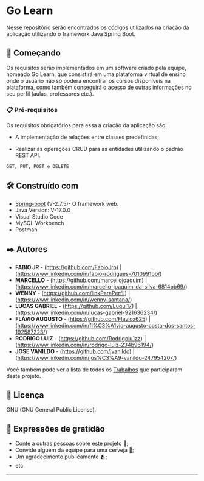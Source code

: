 # Go Learn
Nesse repositório serão encontrados os códigos utilizados na criação da aplicação utilizando o framework Java Spring Boot.

## 🚀 Começando

Os requisitos serão implementados em um software criado pela equipe, nomeado Go Learn, que consistirá em uma plataforma virtual 
de ensino onde o usuário não só poderá encontrar os cursos disponíveis na plataforma, como também conseguirá o acesso de outras informações no seu perfil 
(aulas, professores etc.). 

### 📋 Pré-requisitos

Os requisitos obrigatórios para essa a criação da aplicação são:
 

* A implementação de relações entre classes predefinidas;  

* Realizar as operações CRUD para as entidades utilizando o padrão REST API. 


```
GET, PUT, POST e DELETE
```

## 🛠️ Construído com

* [Spring-boot](https://spring.io/projects/spring-boot) (V-2.7.5)- O framework web.
* Java Version: V-17.0.0
* Visual Studio Code
* MySQL Workbench
* Postman

## ✒️ Autores

* **FABIO JR** - (https://github.com/FabioJro) | (https://www.linkedin.com/in/fabio-rodrigues-7010991bb/)
* **MARCELLO** - (https://github.com/marcellojoaquim) | (https://www.linkedin.com/in/marcello-joaquim-da-silva-6814bb69/)
* **WENNY** - (https://github.com/linkParaPerfil) | (https://www.linkedin.com/in/wenny-santana/)
* **LUCAS GABRIEL** - (https://github.com/Luqui17) | (https://www.linkedin.com/in/lucas-gabriel-921636234/)
* **FLÁVIO AUGUSTO** - (https://github.com/Flaviox625) | (https://www.linkedin.com/in/fl%C3%A1vio-augusto-costa-dos-santos-192587223/)
* **RODRIGO LUIZ** - (https://github.com/Rodrigolu1zz) | (https://www.linkedin.com/in/rodrigo-luiz-234b96194/)
* **JOSE VANILDO** - (https://github.com/jvanildo) | (https://www.linkedin.com/in/jos%C3%A9-vanildo-247954207/)

Você também pode ver a lista de todos os [Trabalhos](https://github.com/marcellojoaquim/programacao-avancada) que participaram deste projeto.

## 📄 Licença

GNU (GNU General Public License).

## 🎁 Expressões de gratidão

* Conte a outras pessoas sobre este projeto 📢;
* Convide alguém da equipe para uma cerveja 🍺;
* Um agradecimento publicamente 🫂;
* etc.


---
